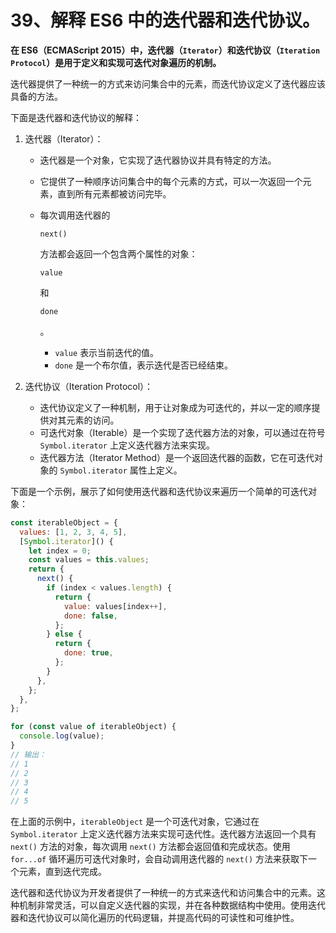 # 39、解释 ES6 中的迭代器和迭代协议。

**在 ES6（ECMAScript 2015）中，迭代器（`Iterator`）和迭代协议（`Iteration Protocol`）是用于定义和实现可迭代对象遍历的机制。**

迭代器提供了一种统一的方式来访问集合中的元素，而迭代协议定义了迭代器应该具备的方法。

下面是迭代器和迭代协议的解释：

1. 迭代器（Iterator）：

   - 迭代器是一个对象，它实现了迭代器协议并具有特定的方法。

   - 它提供了一种顺序访问集合中的每个元素的方式，可以一次返回一个元素，直到所有元素都被访问完毕。

   - 每次调用迭代器的

     ```
     next()
     ```

     方法都会返回一个包含两个属性的对象：

     ```
     value
     ```

     和

     ```
     done
     ```

     。

     - `value` 表示当前迭代的值。
     - `done` 是一个布尔值，表示迭代是否已经结束。

2. 迭代协议（Iteration Protocol）：

   - 迭代协议定义了一种机制，用于让对象成为可迭代的，并以一定的顺序提供对其元素的访问。
   - 可迭代对象（Iterable）是一个实现了迭代器方法的对象，可以通过在符号 `Symbol.iterator` 上定义迭代器方法来实现。
   - 迭代器方法（Iterator Method）是一个返回迭代器的函数，它在可迭代对象的 `Symbol.iterator` 属性上定义。

下面是一个示例，展示了如何使用迭代器和迭代协议来遍历一个简单的可迭代对象：

```javascript
const iterableObject = {
  values: [1, 2, 3, 4, 5],
  [Symbol.iterator]() {
    let index = 0;
    const values = this.values;
    return {
      next() {
        if (index < values.length) {
          return {
            value: values[index++],
            done: false,
          };
        } else {
          return {
            done: true,
          };
        }
      },
    };
  },
};

for (const value of iterableObject) {
  console.log(value);
}
// 输出：
// 1
// 2
// 3
// 4
// 5
```

在上面的示例中，`iterableObject` 是一个可迭代对象，它通过在 `Symbol.iterator` 上定义迭代器方法来实现可迭代性。迭代器方法返回一个具有 `next()` 方法的对象，每次调用 `next()` 方法都会返回值和完成状态。使用 `for...of` 循环遍历可迭代对象时，会自动调用迭代器的 `next()` 方法来获取下一个元素，直到迭代完成。

迭代器和迭代协议为开发者提供了一种统一的方式来迭代和访问集合中的元素。这种机制非常灵活，可以自定义迭代器的实现，并在各种数据结构中使用。使用迭代器和迭代协议可以简化遍历的代码逻辑，并提高代码的可读性和可维护性。
